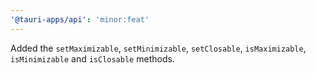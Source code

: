 ```yaml
---
'@tauri-apps/api': 'minor:feat'
---
```


Added the `setMaximizable`, `setMinimizable`, `setClosable`, `isMaximizable`, `isMinimizable` and `isClosable` methods.
